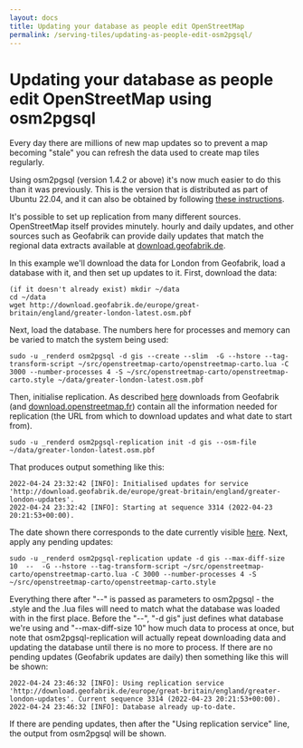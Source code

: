 ```yaml
---
layout: docs
title: Updating your database as people edit OpenStreetMap
permalink: /serving-tiles/updating-as-people-edit-osm2pgsql/
---
```


# Updating your database as people edit OpenStreetMap using osm2pgsql

Every day there are millions of new map updates so to prevent a map becoming "stale" you can refresh the data used to create map tiles regularly.

Using osm2pgsql (version 1.4.2 or above) it's now much easier to do this than it was previously.  This is the version that is distributed as part of Ubuntu 22.04, and it can also be obtained by following [these instructions](https://osm2pgsql.org/doc/install.html).

It's possible to set up replication from many different sources.  OpenStreetMap itself provides minutely. hourly and daily updates, and other sources such as Geofabrik can provide daily updates that match the regional data extracts available at [download.geofabrik.de](http://download.geofabrik.de/index.html).

In this example we'll download the data for London from Geofabrik, load a database with it, and then set up updates to it.  First, download the data:

    (if it doesn't already exist) mkdir ~/data
    cd ~/data
    wget http://download.geofabrik.de/europe/great-britain/england/greater-london-latest.osm.pbf

Next, load the database.  The numbers here for processes and memory can be varied to match the system being used:

    sudo -u _renderd osm2pgsql -d gis --create --slim  -G --hstore --tag-transform-script ~/src/openstreetmap-carto/openstreetmap-carto.lua -C 3000 --number-processes 4 -S ~/src/openstreetmap-carto/openstreetmap-carto.style ~/data/greater-london-latest.osm.pbf

Then, initialise replication.  As described [here](https://osm2pgsql.org/doc/manual.html#updating-an-existing-database) downloads from Geofabrik (and [download.openstreetmap.fr](https://download.openstreetmap.fr/)) contain all the information needed for replication (the URL from which to download updates and what date to start from).

    sudo -u _renderd osm2pgsql-replication init -d gis --osm-file ~/data/greater-london-latest.osm.pbf

That produces output something like this:

    2022-04-24 23:32:42 [INFO]: Initialised updates for service 'http://download.geofabrik.de/europe/great-britain/england/greater-london-updates'.
    2022-04-24 23:32:42 [INFO]: Starting at sequence 3314 (2022-04-23 20:21:53+00:00).

The date shown there corresponds to the date currently visible [here](http://download.geofabrik.de/europe/great-britain/england/greater-london.html).  Next, apply any pending updates:

    sudo -u _renderd osm2pgsql-replication update -d gis --max-diff-size 10  --  -G --hstore --tag-transform-script ~/src/openstreetmap-carto/openstreetmap-carto.lua -C 3000 --number-processes 4 -S ~/src/openstreetmap-carto/openstreetmap-carto.style

Everything there after "--" is passed as parameters to osm2pgsql - the .style and the .lua files will need to match what the database was loaded with in the first place.  Before the "--", "-d gis" just defines what database we're using and "--max-diff-size 10" how much data to process at once, but note that osm2pgsql-replication will actually repeat downloading data and updating the database until there is no more to process.  If there are no pending updates (Geofabrik updates are daily) then something like this will be shown:

    2022-04-24 23:46:32 [INFO]: Using replication service 'http://download.geofabrik.de/europe/great-britain/england/greater-london-updates'. Current sequence 3314 (2022-04-23 20:21:53+00:00).
    2022-04-24 23:46:32 [INFO]: Database already up-to-date.

If there are pending updates, then after the "Using replication service" line, the output from osm2pgsql will be shown.

